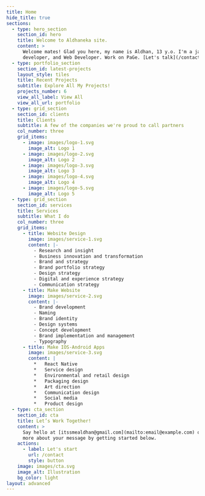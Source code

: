 ```yaml
---
title: Home
hide_title: true
sections:
  - type: hero_section
    section_id: hero
    title: Welcome to Aldhaneka site.
    content: >
      Welcome mates! Glad you here, my name is Aldhan, 13 y.o. I'm a javascript
      developer, and Web Developer. Work on PaGe. [Let's talk](/contact/).
  - type: portfolio_section
    section_id: latest-projects
    layout_style: tiles
    title: Recent Projects
    subtitle: Explore All My Projects!
    projects_number: 6
    view_all_label: View All
    view_all_url: portfolio
  - type: grid_section
    section_id: clients
    title: Clients
    subtitle: A few of the companies we're proud to call partners
    col_number: three
    grid_items:
      - image: images/logo-1.svg
        image_alt: Logo 1
      - image: images/logo-2.svg
        image_alt: Logo 2
      - image: images/logo-3.svg
        image_alt: Logo 3
      - image: images/logo-4.svg
        image_alt: Logo 4
      - image: images/logo-5.svg
        image_alt: Logo 5
  - type: grid_section
    section_id: services
    title: Services
    subtitle: What I do
    col_number: three
    grid_items:
      - title: Website Design
        image: images/service-1.svg
        content: |-
          - Research and insight
          - Business innovation and transformation
          - Brand and strategy
          - Brand portfolio strategy
          - Design strategy
          - Digital and experience strategy
          - Communication strategy
      - title: Make Website
        image: images/service-2.svg
        content: |-
          - Brand development
          - Naming
          - Brand identity
          - Design systems
          - Concept development
          - Brand implementation and management
          - Typography
      - title: Make IOS-Android Apps
        image: images/service-3.svg
        content: |
          *   React Native
          *   Service design
          *   Environmental and retail design
          *   Packaging design
          *   Art direction
          *   Communication design
          *   Social media
          *   Product design
  - type: cta_section
    section_id: cta
    title: Let’s Work Together!
    content: >
      Say hello at [itssmealdhan@gmail.com](mailto:email@example.com) or tell me
      more about your message by getting started below.
    actions:
      - label: Let's start
        url: /contact
        style: button
    image: images/cta.svg
    image_alt: Illustration
    bg_color: light
layout: advanced
---
```


